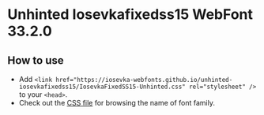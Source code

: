 # Unhinted Iosevkafixedss15 WebFont 33.2.0

## How to use

- Add `<link href="https://iosevka-webfonts.github.io/unhinted-iosevkafixedss15/IosevkaFixedSS15-Unhinted.css" rel="stylesheet" />` to your `<head>`.
- Check out the [CSS file](./IosevkaFixedSS15-Unhinted.css) for browsing the name of font family.
